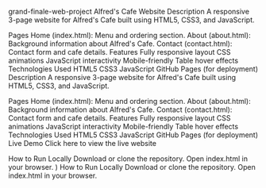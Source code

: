 grand-finale-web-project
Alfred's Cafe Website
Description
A responsive 3-page website for Alfred's Cafe built using HTML5, CSS3, and JavaScript.

Pages
Home (index.html): Menu and ordering section.
About (about.html): Background information about Alfred's Cafe.
Contact (contact.html): Contact form and cafe details.
Features
Fully responsive layout
CSS animations
JavaScript interactivity
Mobile-friendly
Table hover effects
Technologies Used
HTML5
CSS3
JavaScript
GitHub Pages (for deployment)
Description
A responsive 3-page website for Alfred's Cafe built using HTML5, CSS3, and JavaScript.

Pages
Home (index.html): Menu and ordering section.
About (about.html): Background information about Alfred's Cafe.
Contact (contact.html): Contact form and cafe details.
Features
Fully responsive layout
CSS animations
JavaScript interactivity
Mobile-friendly
Table hover effects
Technologies Used
HTML5
CSS3
JavaScript
GitHub Pages (for deployment)
Live Demo
Click here to view the live website

How to Run Locally
Download or clone the repository.
Open index.html in your browser. )
How to Run Locally
Download or clone the repository.
Open index.html in your browser.